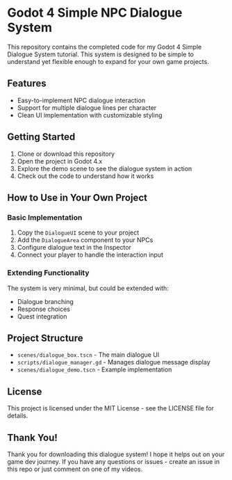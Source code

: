 # Godot 4 Simple NPC Dialogue System

This repository contains the completed code for my Godot 4 Simple Dialogue System tutorial. This system is designed to be simple to understand yet flexible enough to expand for your own game projects.

## Features

- Easy-to-implement NPC dialogue interaction
- Support for multiple dialogue lines per character
- Clean UI implementation with customizable styling

## Getting Started

1. Clone or download this repository
2. Open the project in Godot 4.x
3. Explore the demo scene to see the dialogue system in action
4. Check out the code to understand how it works

## How to Use in Your Own Project

### Basic Implementation

1. Copy the `DialogueUI` scene to your project
2. Add the `DialogueArea` component to your NPCs
3. Configure dialogue text in the Inspector
4. Connect your player to handle the interaction input

### Extending Functionality

The system is very minimal, but could be extended with:
- Dialogue branching
- Response choices
- Quest integration

## Project Structure

- `scenes/dialogue_box.tscn` - The main dialogue UI
- `scripts/dialogue_manager.gd` - Manages dialogue message display
- `scenes/dialogue_demo.tscn` - Example implementation

## License

This project is licensed under the MIT License - see the LICENSE file for details.

## Thank You!

Thank you for downloading this dialogue system! I hope it helps out on your game dev journey.
If you have any questions or issues - create an issue in this repo or just comment on one of my videos.
